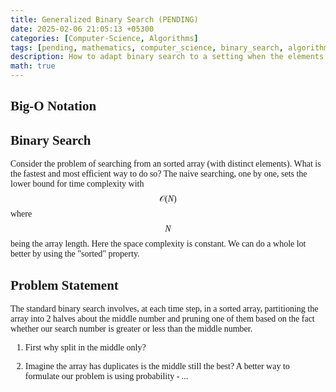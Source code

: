 ```yaml
---
title: Generalized Binary Search (PENDING)
date: 2025-02-06 21:05:13 +05300
categories: [Computer-Science, Algorithms]
tags: [pending, mathematics, computer_science, binary_search, algorithms]     # TAG names should always be lowercase
description: How to adapt binary search to a setting when the elements aren't equally likely present in the set.
math: true
---
```


<div class="custom" markdown="1" style="font-family: Verdana">

## Big-O Notation

## Binary Search

Consider the problem of searching from an sorted array (with distinct elements). What is the fastest and most efficient way to do so? The naive searching, one by one, sets the lower bound for time complexity with $$\mathcal{O}(N)$$ where $$N$$ being the array length. Here the space complexity is constant. We can do a whole lot better by using the "sorted" property.

## Problem Statement

The standard binary search involves, at each time step, in a sorted array, partitioning the array into 2 halves about the middle number and pruning one of them based on the fact whether our search number is greater or less than the middle number. 

1. First why split in the middle only? 

2. Imagine the array has duplicates is the middle still the best? A better way to formulate our problem is using probability - ...

</div>
